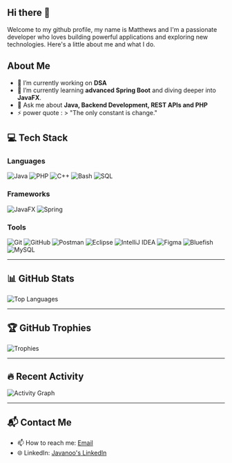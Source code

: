 ## Hi there 👋

Welcome to my github profile, my name is Matthews and  I'm a passionate developer who loves building powerful applications and exploring new technologies. Here's a little about me and what I do.

## About Me
- 🔭 I’m currently working on **DSA**
- 🌱 I’m currently learning **advanced Spring Boot** and diving deeper into **JavaFX**.
- 💬 Ask me about **Java, Backend Development, REST APIs and PHP**
- ⚡ power quote : > "The only constant is change."

## 💻 Tech Stack

### **Languages**
![Java](https://img.shields.io/badge/Java-ED8B00?style=for-the-badge&logo=java&logoColor=white)
![PHP](https://img.shields.io/badge/PHP-777BB4?style=for-the-badge&logo=php&logoColor=white)
![C++](https://img.shields.io/badge/C++-00599C?style=for-the-badge&logo=c%2B%2B&logoColor=white)
![Bash](https://img.shields.io/badge/Bash-4EAA25?style=for-the-badge&logo=gnu-bash&logoColor=white)
![SQL](https://img.shields.io/badge/SQL-336791?style=for-the-badge&logo=postgresql&logoColor=white)

### **Frameworks**
![JavaFX](https://img.shields.io/badge/JavaFX-3776AB?style=for-the-badge&logo=java&logoColor=white)
![Spring](https://img.shields.io/badge/Spring-6DB33F?style=for-the-badge&logo=spring&logoColor=white)

### **Tools**
![Git](https://img.shields.io/badge/Git-F05032?style=for-the-badge&logo=git&logoColor=white)
![GitHub](https://img.shields.io/badge/GitHub-181717?style=for-the-badge&logo=github&logoColor=white)
![Postman](https://img.shields.io/badge/Postman-FF6C37?style=for-the-badge&logo=postman&logoColor=white)
![Eclipse](https://img.shields.io/badge/Eclipse-2C2255?style=for-the-badge&logo=eclipse&logoColor=white)
![IntelliJ IDEA](https://img.shields.io/badge/IntelliJ_IDEA-000000?style=for-the-badge&logo=intellij-idea&logoColor=white)
![Figma](https://img.shields.io/badge/Figma-F24E1E?style=for-the-badge&logo=figma&logoColor=white)
![Bluefish](https://img.shields.io/badge/Bluefish-2E8B57?style=for-the-badge&logo=bluefish&logoColor=white)
![MySQL](https://img.shields.io/badge/MySQL-4479A1?style=for-the-badge&logo=mysql&logoColor=white)

---

## 📊 GitHub Stats
![Top Languages](https://github-readme-stats.vercel.app/api/top-langs/?username=javanoo&layout=compact&theme=tokyonight)

---

## 🏆 GitHub Trophies
![Trophies](https://github-profile-trophy.vercel.app/?username=javanoo&theme=radical)

---

## 🔥 Recent Activity
![Activity Graph](https://github-readme-activity-graph.vercel.app/graph?username=javanoo&theme=github)

---

## 📬 Contact Me
- 📫 How to reach me: [Email](mailto:matthewsoffen2@gmail.com)
- 🌐 LinkedIn: [Javanoo's LinkedIn](https://www.linkedin.com/in/matthews-offen)
